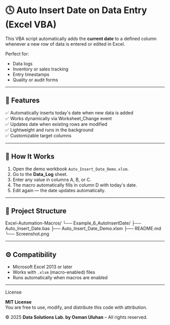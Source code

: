 # 🕓 Auto Insert Date on Data Entry (Excel VBA)

This VBA script automatically adds the **current date** to a defined column  
whenever a new row of data is entered or edited in Excel.

Perfect for:
- Data logs  
- Inventory or sales tracking  
- Entry timestamps  
- Quality or audit forms  

---

## 🚀 Features
✅ Automatically inserts today's date when new data is added  
✅ Works dynamically via Worksheet_Change event  
✅ Updates date when existing rows are modified  
✅ Lightweight and runs in the background  
✅ Customizable target columns  

---

## 🧰 How It Works
1. Open the demo workbook `Auto_Insert_Date_Demo.xlsm`.  
2. Go to the **Data_Log** sheet.  
3. Enter any value in columns A, B, or C.  
4. The macro automatically fills in column D with today's date.  
5. Edit again — the date updates automatically.

---

## 📂 Project Structure
Excel-Automation-Macros/
└── Example_6_AutoInsertDate/
├── Auto_Insert_Date.bas
├── Auto_Insert_Date_Demo.xlsm
├── README.md
└── Screenshot.png



---

## ⚙️ Compatibility
- Microsoft Excel 2013 or later  
- Works with `.xlsm` (macro-enabled) files  
- Runs automatically when macros are enabled  

---

License

**MIT License**  
You are free to use, modify, and distribute this code with attribution.  

© 2025 **Data Solutions Lab. by Osman Uluhan** – All rights reserved.
